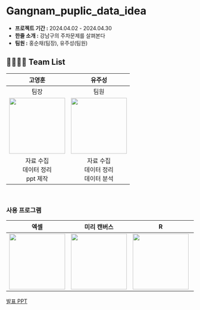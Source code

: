 # Gangnam_puplic_data_idea

- **프로젝트 기간 :** 2024.04.02 - 2024.04.30
- **한줄 소개 :** 강남구의 주차문제를 살펴본다
- **팀원 :** 홍순채(팀장), 유주성(팀원)

## 👨‍👨‍👧‍👧 Team List
|고영훈|유주성|
| :---: | :---: | 
|팀장|팀원|
|<img src=https://github.com/Juseong-Yu/Gangnam_puplic_data_idea/assets/114473861/13f8c107-761c-4efa-bc02-31a52144c9a3 width=150px>|<img src=https://github.com/Juseong-Yu/Solve_Future_Problem_bigdata/assets/114473861/999395aa-fc32-468a-80ee-f3fc0467f6a5 width=150px>|
|자료 수집</br>데이터 정리</br>ppt 제작|자료 수집</br>데이터 정리</br>데이터 분석
<br/>

### 사용 프로그램
|엑셀|미리 캔버스|R|파이썬|
| :---: | :---: | :---: | :---: |
|<img src=https://github.com/Juseong-Yu/Solve_Future_Problem_bigdata/assets/114473861/555a5617-412e-4549-965f-c5559e82c06d width=150px>|<img src=https://github.com/Juseong-Yu/Solve_Future_Problem_bigdata/assets/114473861/43910ff8-c960-4fa8-a577-1d6cde29f96f width=150px>|<img src=https://github.com/Juseong-Yu/Solve_Future_Problem_bigdata/assets/114473861/3d2f0a7a-8698-4662-92e9-8f3b758a0398 width=150px>|<img src=https://github.com/Juseong-Yu/Gangnam_puplic_data_idea/assets/114473861/5d052da9-9066-4c9b-b87d-0fc87c43347c width=150px>|

[발표 PPT](https://github.com/Juseong-Yu/Gangnam_puplic_data_idea/files/15242559/ppt.pdf)
